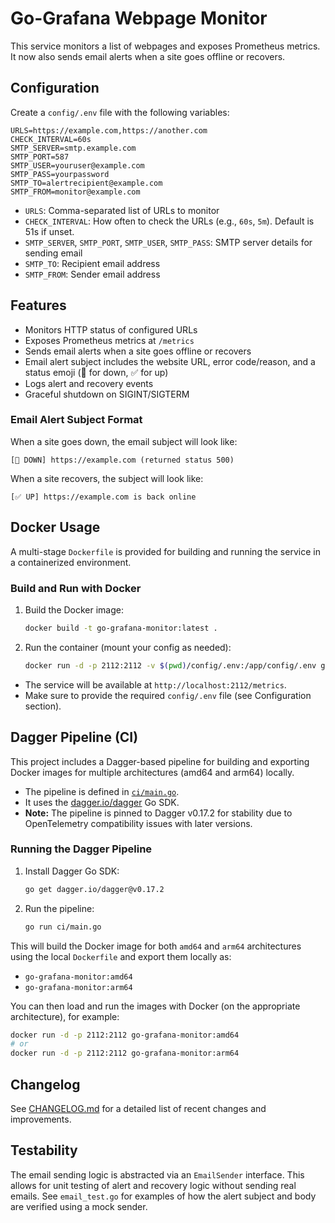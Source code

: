 # Go-Grafana Webpage Monitor

This service monitors a list of webpages and exposes Prometheus metrics. It now also sends email alerts when a site goes offline or recovers.

## Configuration

Create a `config/.env` file with the following variables:

```
URLS=https://example.com,https://another.com
CHECK_INTERVAL=60s
SMTP_SERVER=smtp.example.com
SMTP_PORT=587
SMTP_USER=youruser@example.com
SMTP_PASS=yourpassword
SMTP_TO=alertrecipient@example.com
SMTP_FROM=monitor@example.com
```

- `URLS`: Comma-separated list of URLs to monitor
- `CHECK_INTERVAL`: How often to check the URLs (e.g., `60s`, `5m`). Default is 51s if unset.
- `SMTP_SERVER`, `SMTP_PORT`, `SMTP_USER`, `SMTP_PASS`: SMTP server details for sending email
- `SMTP_TO`: Recipient email address
- `SMTP_FROM`: Sender email address

## Features

- Monitors HTTP status of configured URLs
- Exposes Prometheus metrics at `/metrics`
- Sends email alerts when a site goes offline or recovers
- Email alert subject includes the website URL, error code/reason, and a status emoji (🚨 for down, ✅ for up)
- Logs alert and recovery events
- Graceful shutdown on SIGINT/SIGTERM

### Email Alert Subject Format

When a site goes down, the email subject will look like:

```
[🚨 DOWN] https://example.com (returned status 500)
```

When a site recovers, the subject will look like:

```
[✅ UP] https://example.com is back online
```

## Docker Usage

A multi-stage `Dockerfile` is provided for building and running the service in a containerized environment.

### Build and Run with Docker

1. Build the Docker image:
   ```sh
   docker build -t go-grafana-monitor:latest .
   ```
2. Run the container (mount your config as needed):
   ```sh
   docker run -d -p 2112:2112 -v $(pwd)/config/.env:/app/config/.env go-grafana-monitor:latest
   ```

- The service will be available at `http://localhost:2112/metrics`.
- Make sure to provide the required `config/.env` file (see Configuration section).

## Dagger Pipeline (CI)

This project includes a Dagger-based pipeline for building and exporting Docker images for multiple architectures (amd64 and arm64) locally.

- The pipeline is defined in [`ci/main.go`](ci/main.go).
- It uses the [dagger.io/dagger](https://dagger.io/) Go SDK.
- **Note:** The pipeline is pinned to Dagger v0.17.2 for stability due to OpenTelemetry compatibility issues with later versions.

### Running the Dagger Pipeline

1. Install Dagger Go SDK:
   ```sh
   go get dagger.io/dagger@v0.17.2
   ```
2. Run the pipeline:
   ```sh
   go run ci/main.go
   ```

This will build the Docker image for both `amd64` and `arm64` architectures using the local `Dockerfile` and export them locally as:
- `go-grafana-monitor:amd64`
- `go-grafana-monitor:arm64`

You can then load and run the images with Docker (on the appropriate architecture), for example:
```sh
docker run -d -p 2112:2112 go-grafana-monitor:amd64
# or
docker run -d -p 2112:2112 go-grafana-monitor:arm64
```

## Changelog

See [CHANGELOG.md](CHANGELOG.md) for a detailed list of recent changes and improvements.

## Testability

The email sending logic is abstracted via an `EmailSender` interface. This allows for unit testing of alert and recovery logic without sending real emails. See `email_test.go` for examples of how the alert subject and body are verified using a mock sender.
